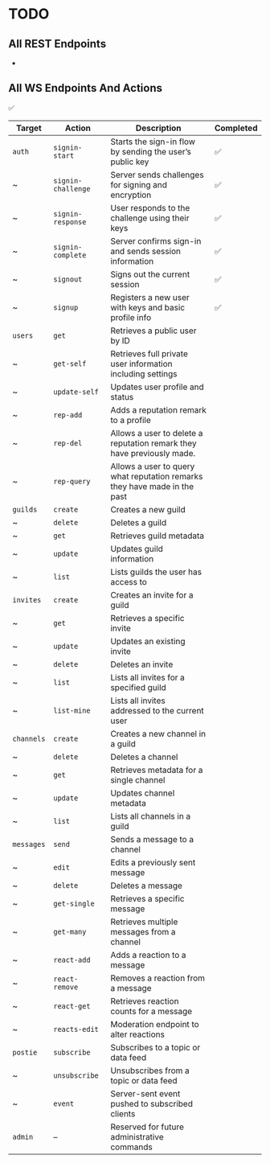 # TODO

## All REST Endpoints

-

## All WS Endpoints And Actions

✅

| Target     | Action             | Description                                                               | Completed |
|------------|--------------------|---------------------------------------------------------------------------|-----------|
| `auth`     | `signin-start`     | Starts the sign-in flow by sending the user’s public key                  | ✅         |
| ~          | `signin-challenge` | Server sends challenges for signing and encryption                        | ✅         |
| ~          | `signin-response`  | User responds to the challenge using their keys                           | ✅         |
| ~          | `signin-complete`  | Server confirms sign-in and sends session information                     | ✅         |
| ~          | `signout`          | Signs out the current session                                             | ✅         |
| ~          | `signup`           | Registers a new user with keys and basic profile info                     | ✅         |
| `users`    | `get`              | Retrieves a public user by ID                                             |           |
| ~          | `get-self`         | Retrieves full private user information including settings                |           |
| ~          | `update-self`      | Updates user profile and status                                           |           |
| ~          | `rep-add`          | Adds a reputation remark to a profile                                     |           |
| ~          | `rep-del`          | Allows a user to delete a reputation remark they have previously made.    |           |
| ~          | `rep-query`        | Allows a user to query what reputation remarks they have made in the past |           |
| `guilds`   | `create`           | Creates a new guild                                                       |           |
| ~          | `delete`           | Deletes a guild                                                           |           |
| ~          | `get`              | Retrieves guild metadata                                                  |           |
| ~          | `update`           | Updates guild information                                                 |           |
| ~          | `list`             | Lists guilds the user has access to                                       |           |
| `invites`  | `create`           | Creates an invite for a guild                                             |           |
| ~          | `get`              | Retrieves a specific invite                                               |           |
| ~          | `update`           | Updates an existing invite                                                |           |
| ~          | `delete`           | Deletes an invite                                                         |           |
| ~          | `list`             | Lists all invites for a specified guild                                   |           |
| ~          | `list-mine`        | Lists all invites addressed to the current user                           |           |
| `channels` | `create`           | Creates a new channel in a guild                                          |           |
| ~          | `delete`           | Deletes a channel                                                         |           |
| ~          | `get`              | Retrieves metadata for a single channel                                   |           |
| ~          | `update`           | Updates channel metadata                                                  |           |
| ~          | `list`             | Lists all channels in a guild                                             |           |
| `messages` | `send`             | Sends a message to a channel                                              |           |
| ~          | `edit`             | Edits a previously sent message                                           |           |
| ~          | `delete`           | Deletes a message                                                         |           |
| ~          | `get-single`       | Retrieves a specific message                                              |           |
| ~          | `get-many`         | Retrieves multiple messages from a channel                                |           |
| ~          | `react-add`        | Adds a reaction to a message                                              |           |
| ~          | `react-remove`     | Removes a reaction from a message                                         |           |
| ~          | `react-get`        | Retrieves reaction counts for a message                                   |           |
| ~          | `reacts-edit`      | Moderation endpoint to alter reactions                                    |           |
| `postie`   | `subscribe`        | Subscribes to a topic or data feed                                        |           |
| ~          | `unsubscribe`      | Unsubscribes from a topic or data feed                                    |           |
| ~          | `event`            | Server-sent event pushed to subscribed clients                            |           |
| `admin`    | –                  | Reserved for future administrative commands                               |           |

